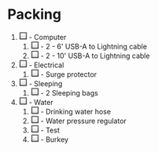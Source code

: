 # Packing

1. ![check](img/checkbox.png) - Computer
    1. ![check](img/checkbox.png) - 2 -  6' USB-A to Lightning cable
    1. ![check](img/checkbox.png) - 2 - 10' USB-A to Lightning cable
1. ![check](img/checkbox.png) - Electrical
    1. ![check](img/checkbox.png) - Surge protector
1. ![check](img/checkbox.png) - Sleeping
    1. ![check](img/checkbox.png) - 2 Sleeping bags
1. ![check](img/checkbox.png) - Water
    1. ![check](img/checkbox.png) - Drinking water hose
    1. ![check](img/checkbox.png) - Water pressure regulator
    1. ![check](img/checkbox.png) - Test
    1. ![check](img/checkbox.png) - Burkey

